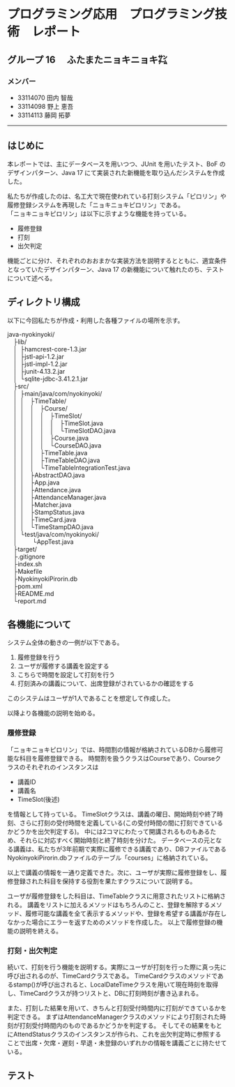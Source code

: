 # プログラミング応用　プログラミング技術　レポート

## グループ 16 　ふたまたニョキニョキ㌠

### メンバー

- 33114070 田内 智哉
- 33114098 野上 恵吾
- 33114113 藤岡 拓夢

---

## はじめに

本レポートでは、主にデータベースを用いつつ、JUnit を用いたテスト、BoF のデザインパターン、Java 17 にて実装された新機能を取り込んだシステムを作成した。

私たちが作成したのは、名工大で現在使われている打刻システム「ピロリン」や履修登録システムを再現した「ニョキニョキピロリン」である。<br>
「ニョキニョキピロリン」は以下に示すような機能を持っている。

- 履修登録
- 打刻
- 出欠判定

機能ごとに分け、それぞれのおおまかな実装方法を説明するとともに、適宜条件となっていたデザインパターン、Java 17 の新機能について触れたのち、テストについて述べる。

## ディレクトリ構成

以下に今回私たちが作成・利用した各種ファイルの場所を示す。

java-nyokinyoki/<br>
&emsp;├lib/<br>
&emsp;│&ensp;├hamcrest-core-1.3.jar<br>
&emsp;│&ensp;├jstl-api-1.2.jar<br>
&emsp;│&ensp;├jstl-impl-1.2.jar<br>
&emsp;│&ensp;├junit-4.13.2.jar<br>
&emsp;│&ensp;└sqlite-jdbc-3.41.2.1.jar<br>
&emsp;├src/<br>
&emsp;│&ensp;├main/java/com/nyokinyoki/<br>
&emsp;│&ensp;│&emsp;├TimeTable/<br>
&emsp;│&ensp;│&emsp;│&emsp;├Course/<br>
&emsp;│&ensp;│&emsp;│&emsp;│&emsp;├TimeSlot/<br>
&emsp;│&ensp;│&emsp;│&emsp;│&emsp;│&emsp;├TimeSlot.java<br>
&emsp;│&ensp;│&emsp;│&emsp;│&emsp;│&emsp;└TimeSlotDAO.java<br>
&emsp;│&ensp;│&emsp;│&emsp;│&emsp;├Course.java<br>
&emsp;│&ensp;│&emsp;│&emsp;│&emsp;└CourseDAO.java<br>
&emsp;│&ensp;│&emsp;│&emsp;├TimeTable.java<br>
&emsp;│&ensp;│&emsp;│&emsp;├TimeTableDAO.java<br>
&emsp;│&ensp;│&emsp;│&emsp;└TimeTableIntegrationTest.java<br>
&emsp;│&ensp;│&emsp;├AbstractDAO.java<br>
&emsp;│&ensp;│&emsp;├App.java<br>
&emsp;│&ensp;│&emsp;├Attendance.java<br>
&emsp;│&ensp;│&emsp;├AttendanceManager.java<br>
&emsp;│&ensp;│&emsp;├Matcher.java<br>
&emsp;│&ensp;│&emsp;├StampStatus.java<br>
&emsp;│&ensp;│&emsp;├TimeCard.java<br>
&emsp;│&ensp;│&emsp;└TimeStampDAO.java<br>
&emsp;│&ensp;└test/java/com/nyokinyoki/<br>
&emsp;│&ensp;&emsp;&emsp;└AppTest.java<br>
&emsp;├target/<br>
&emsp;├.gitignore<br>
&emsp;├index.sh<br>
&emsp;├Makefile<br>
&emsp;├NyokinyokiPirorin.db<br>
&emsp;├pom.xml<br>
&emsp;├README.md<br>
&emsp;└report.md<br>

## 各機能について

システム全体の動きの一例が以下である。

1. 履修登録を行う
1. ユーザが履修する講義を設定する
1. こちらで時間を設定して打刻を行う
1. 打刻済みの講義について、出席登録がされているかの確認をする

このシステムはユーザが1人であることを想定して作成した。

以降より各機能の説明を始める。

### 履修登録

「ニョキニョキピロリン」では、時間割の情報が格納されているDBから履修可能な科目を履修登録できる。
時間割を扱うクラスはCourseであり、Courseクラスのそれぞれのインスタンスは
- 講義ID
- 講義名
- TimeSlot(後述)

を情報として持っている。
TimeSlotクラスは、講義の曜日、開始時刻や終了時刻、さらに打刻の受付時間を定義している(この受付時間の間に打刻できているかどうかを出欠判定する)。
中には2コマにわたって開講されるものもあるため、それらに対応すべく開始時刻と終了時刻を分けた。
データベースの元となる講義は、私たちが3年前期で実際に履修できる講義であり、DBファイルであるNyokinyokiPirorin.dbファイルのテーブル「courses」に格納されている。


以上で講義の情報を一通り定義できた。次に、ユーザが実際に履修登録をし、履修登録された科目を保持する役割を果たすクラスについて説明する。

ユーザが履修登録をした科目は、TimeTableクラスに用意されたリストに格納される。
講義をリストに加えるメソッドはもちろんのこと、登録を解除するメソッド、履修可能な講義を全て表示するメソッドや、登録を希望する講義が存在しなかった場合にエラーを返すためのメソッドを作成した。
以上で履修登録の機能の説明を終える。


### 打刻・出欠判定

続いて、打刻を行う機能を説明する。実際にユーザが打刻を行った際に真っ先に呼び出されるのが、TimeCardクラスである。
TimeCardクラスのメソッドであるstamp()が呼び出されると、LocalDateTimeクラスを用いて現在時刻を取得し、TimeCardクラスが持つリストと、DBに打刻時刻が書き込まれる。

また、打刻した結果を用いて、きちんと打刻受付時間内に打刻ができているかを判定できる。
まずはAttendanceManagerクラスのメソッドにより打刻された時刻が打刻受付時間内のものであるかどうかを判定する。
そしてその結果をもとにAttendStatusクラスのインスタンスが作られ、これを出欠判定時に参照することで出席・欠席・遅刻・早退・未登録のいずれかの情報を講義ごとに持たせている。

## テスト

